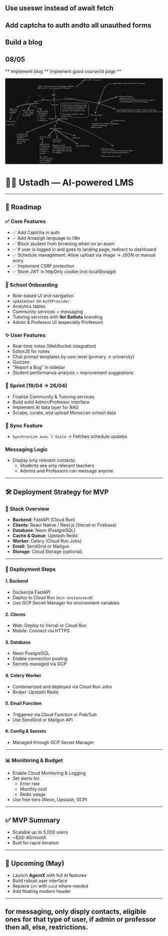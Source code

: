 ## Use useswr instead of await fetch
## Add captcha to auth andto all unauthed forms
## Build a blog

## 08/05
** Implement blog
** Implement good course/id page
**

<p align="center">
  <img src="./App.png" alt="Ustadh App Preview" width="600"/>
</p>

# 🧑‍🏫 Ustadh — AI-powered LMS

---

## 🚧 Roadmap

### ✅ Core Features

- ✅ Add Captcha in auth
- ✅ Add Amazigh language to i18n
- ✅ Block student from browsing when on an exam
- ✅ If user is logged in and goes to landing page, redirect to dashboard
- ✅ Schedule management: Allow upload via image → JSON or manual entry
- ✅ Implement CSRF protection
- ✅ Store JWT in httpOnly cookie (not localStorage)

### 🏫 School Onboarding

- Role-based UI and navigation
- `updateUser` on `AuthProvider`
- Analytics tables
- Community services + messaging
- Tutoring services with **Ibn Battuta** branding
- Admin & Professor UI (especially Professor)

### ✨ User Features

- Real-time notes (WebSocket integration)
- EditorJS for notes
- Chat prompt templates by user level (primary → university)
- Quizzes
- "Report a Bug" in sidebar
- Student performance analysis + improvement suggestions

### 📅 Sprint (19/04 → 26/04)

- Finalize Community & Tutoring services
- Build solid Admin/Professor interface
- Implement AI data layer for RAG
- Scrape, curate, and upload Moroccan school data

### 🧪 Sync Feature

- `Synchronize avec l’école` → Fetches schedule updates

### Messaging Logic

- Display only relevant contacts:
  - Students see only relevant teachers
  - Admins and Professors can message anyone

---

## 🛠 Deployment Strategy for MVP

### 🧱 Stack Overview

- **Backend**: FastAPI (Cloud Run)
- **Clients**: React Native / Next.js (Vercel or Firebase)
- **Database**: Neon (PostgreSQL)
- **Cache & Queue**: Upstash Redis
- **Worker**: Celery (Cloud Run Jobs)
- **Email**: SendGrid or Mailgun
- **Storage**: Cloud Storage (optional)

---

### 🚀 Deployment Steps

#### 1. Backend

- Dockerize FastAPI
- Deploy to Cloud Run (`min-instances=0`)
- Use GCP Secret Manager for environment variables

#### 2. Clients

- Web: Deploy to Vercel or Cloud Run
- Mobile: Connect via HTTPS

#### 3. Database

- Neon PostgreSQL
- Enable connection pooling
- Secrets managed via GCP

#### 4. Celery Worker

- Containerized and deployed via Cloud Run Jobs
- Broker: Upstash Redis

#### 5. Email Function

- Triggered via Cloud Function or Pub/Sub
- Use SendGrid or Mailgun API

#### 6. Config & Secrets

- Managed through GCP Secret Manager

---

### 📊 Monitoring & Budget

- Enable Cloud Monitoring & Logging
- Set alerts for:
  - Error rate
  - Monthly cost
  - Redis usage
- Use free tiers (Neon, Upstash, GCP)

---

## ✅ MVP Summary

- Scalable up to 5,000 users
- ~$20–40/month
- Built for rapid iteration

---

## 🔮 Upcoming (May)

- Launch **AgentX** with full AI features
- Build robust user interface
- Replace `int` with `uuid` where needed
- Add floating modern header

---

## for messaging, only disply contacts, eligible ones for that type of user, if admin or professor then all, else, restrictions.
